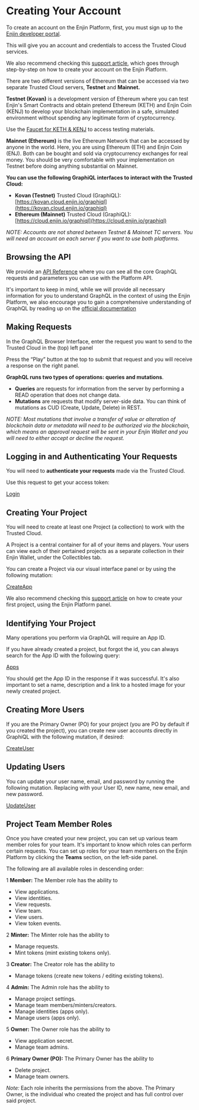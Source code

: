 # Creating Your Account

To create an account on the Enjin Platform, first, you must sign up to the [Enjin developer portal](https://cloud.enjin.io/signup). 

This will give you an account and credentials to access the Trusted Cloud services.

We also recommend checking this [support article](https://support.enjin.io/help/creating-your-account-on-the-enjin-platform?version=latest), which goes through step-by-step on how to create your account on the Enjin Platform. 

There are two different versions of Ethereum that can be accessed via two separate Trusted Cloud servers, **Testnet** and **Mainnet.** 

**Testnet (Kovan)** is a development version of Ethereum where you can test Enjin's Smart Contracts and obtain pretend Ethereum (KETH) and Enjin Coin (KENJ) to develop your blockchain implementation in a safe, simulated environment without spending any legitimate form of cryptocurrency.

Use the [Faucet for KETH & KENJ](https://kovan.faucet.enjin.io/) to access testing materials.

**Mainnet (Ethereum)** is the live Ethereum Network that can be accessed by anyone in the world. Here, you are using Ethereum (ETH) and Enjin Coin (ENJ). Both can be bought and sold via cryptocurrency exchanges for real money. You should be very comfortable with your implementation on Testnet before doing anything substantial on Mainnet.

**You can use the following GraphiQL interfaces to interact with the Trusted Cloud:**

* **Kovan (Testnet)** Trusted Cloud (GraphiQL): [https://kovan.cloud.enjin.io/graphiql](https://kovan.cloud.enjin.io/graphiql)
* **Ethereum (Mainnet)** Trusted Cloud (GraphiQL): [https://cloud.enjin.io/graphiql](https://cloud.enjin.io/graphiql)

_NOTE: Accounts are not shared between Testnet & Mainnet TC servers. You will need an account on each server if you want to use both platforms._

## Browsing the API 
We provide an [API Reference](/api-docs) where you can see all the core GraphQL requests and parameters you can use with the Platform API.

It's important to keep in mind, while we will provide all necessary information for you to understand GraphQL in the context of using the Enjin Platform, we also encourage you to gain a comprehensive understanding of GraphQL by reading up on the [official documentation](https://graphql.org/learn/queries/) 

## Making Requests
In the GraphQL Browser Interface, enter the request you want to send to the Trusted Cloud in the (top) left panel

Press the “Play” button at the top to submit that request and you will receive a response on the right panel.

**GraphQL runs two types of operations: queries and mutations**.

* **Queries** are requests for information from the server by performing a READ operation that does not change data.
* **Mutations** are requests that modify server-side data. You can think of mutations as CUD (Create, Update, Delete) in REST.

_NOTE: Most mutations that involve a transfer of value or alteration of blockchain data or metadata will need to be authorized via the blockchain, which means an approval request will be sent in your Enjin Wallet and you will need to either accept or decline the request._

## Logging in and Authenticating Your Requests
You will need to **authenticate your requests** made via the Trusted Cloud.

Use this request to get your access token:

[Login](../examples/Login.gql)

## Creating Your Project
You will need to create at least one Project (a collection) to work with the Trusted Cloud. 

A Project is a central container for all of your items and players. Your users can view each of their pertained projects as a separate collection in their Enjin Wallet, under the Collectibles tab. 

You can create a Project via our visual interface panel or by using the following mutation: 

[CreateApp](../examples/CreateApp.gql)

We also recommend checking this [support article](https://support.enjin.io/help/creating-your-first-enjin-project?version=latest) on how to create your first project, using the Enjin Platform panel. 

## Identifying Your Project
Many operations you perform via GraphQL will require an App ID. 

If you have already created a project, but forgot the id, you can always search for the App ID with the following query:

[Apps](../examples/Apps.gql)


You should get the App ID in the response if it was successful. It's also important to set a name, description and a link to a hosted image for your newly created project. 

## Creating More Users

  If you are the Primary Owner (PO) for your project (you are PO by default if you created the project), you can create new user accounts directly in GraphiQL with the following mutation, if desired:

[CreateUser](../examples/CreateUser.gql)

## Updating Users
You can update your user name, email, and password by running the following mutation. Replacing with your User ID, new name, new email, and new password.

[UpdateUser](../examples/UpdateUser.gql)

## Project Team Member Roles
Once you have created your new project, you can set up various team member roles for your team. It's important to know which roles can perform certain requests. You can set up roles for your team members on the Enjin Platform by clicking the **Teams** section, on the left-side panel. 

The following are all available roles in descending order: 

1 **Member:** The Member role has the ability to
  - View applications. 
  - View identities. 
  - View requests. 
  - View team. 
  - View users. 
  - View token events. 
  
2 **Minter:** The Minter role has the ability to
  - Manage requests. 
  - Mint tokens (mint existing tokens only). 
  
3 **Creator:** The Creator role has the ability to 
  - Manage tokens (create new tokens / editing existing tokens). 
  
4 **Admin:** The Admin role has the ability to
  - Manage project settings. 
  - Manage team members/minters/creators.
  - Manage identities (apps only).
  - Manage users (apps only). 
  
5 **Owner:** The Owner role has the ability to
  - View application secret. 
  - Manage team admins. 
  
6 **Primary Owner (PO):** The Primary Owner has the ability to
  - Delete project. 
  - Manage team owners. 

_Note:_ Each role inherits the permissions from the above. The Primary Owner, is the individual who created the project and has full control over said project. 

